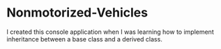 # Nonmotorized-Vehicles
I created this console application when I was learning how to implement inheritance between a base class and a derived class. 
